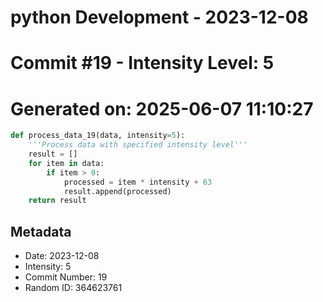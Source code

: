 ﻿# python Development - 2023-12-08
# Commit #19 - Intensity Level: 5
# Generated on: 2025-06-07 11:10:27
```python
def process_data_19(data, intensity=5):
    '''Process data with specified intensity level'''
    result = []
    for item in data:
        if item > 0:
            processed = item * intensity + 63
            result.append(processed)
    return result
```
## Metadata
- Date: 2023-12-08
- Intensity: 5
- Commit Number: 19
- Random ID: 364623761
